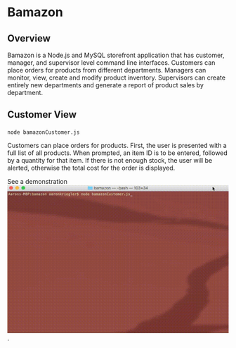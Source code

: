 # Bamazon

## Overview

Bamazon is a Node.js and MySQL storefront application that has customer, manager, and supervisor level command line interfaces. Customers can place orders for products from different departments. Managers can monitor, view, create and modify product inventory. Supervisors can create entirely new departments and generate a report of product sales by department.

## Customer View

`node bamazonCustomer.js`

Customers can place orders for products. First, the user is presented with a full list of all products. When prompted, an item ID is to be entered, followed by a quantity for that item. If there is not enough stock, the user will be alerted, otherwise the total cost for the order is displayed.

See a demonstration ![here](Customer.gif).




